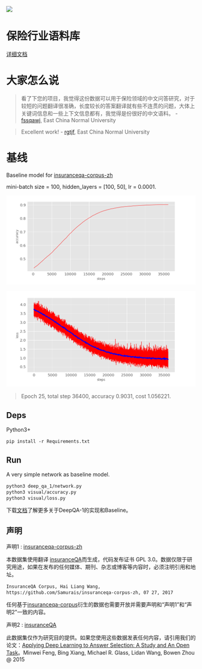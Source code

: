 ![](https://camo.githubusercontent.com/ae91a5698ad80d3fe8e0eb5a4c6ee7170e088a7d/687474703a2f2f37786b6571692e636f6d312e7a302e676c622e636c6f7564646e2e636f6d2f61692f53637265656e25323053686f74253230323031372d30342d30342532306174253230382e32302e3437253230504d2e706e67)

# 保险行业语料库
[详细文档](https://github.com/Samurais/insuranceqa-corpus-zh/wiki)

# 大家怎么说

> 看了下您的项目，我觉得这份数据可以用于保险领域的中文问答研究，对于较短的问题翻译很准确，长度较长的答案翻译就有些不连贯的问题，大体上关键词信息和一些上下文信息都有，我觉得是份很好的中文语料。 - [fssqawj](https://github.com/fssqawj), East China Normal University

> Excellent work! - [rgtjf](https://github.com/rgtjf), East China Normal University

# 基线

Baseline model for [insuranceqa-corpus-zh](https://github.com/Samurais/insuranceqa-corpus-zh/wiki) 

mini-batch size = 100, hidden_layers = [100, 50], lr = 0.0001.

![](./deep_qa_1/baseline_acc.png)

![](./deep_qa_1/baseline_loss.png)

> Epoch 25, total step 36400, accuracy 0.9031, cost 1.056221.

## Deps
Python3+

```
pip install -r Requirements.txt
```

## Run
A very simple network as baseline model.
```
python3 deep_qa_1/network.py
python3 visual/accuracy.py
python3 visual/loss.py
```

下载[文档](./deep_qa_1/baseline_article.pdf)了解更多关于DeepQA-1的实现和Baseline。

## 声明

声明1 : [insuranceqa-corpus-zh](https://github.com/Samurais/insuranceqa-corpus-zh)

本数据集使用翻译 [insuranceQA](https://github.com/shuzi/insuranceQA)而生成，代码发布证书 GPL 3.0。数据仅限于研究用途，如果在发布的任何媒体、期刊、杂志或博客等内容时，必须注明引用和地址。

```
InsuranceQA Corpus, Hai Liang Wang, https://github.com/Samurais/insuranceqa-corpus-zh, 07 27, 2017
```

任何基于[insuranceqa-corpus](https://github.com/Samurais/insuranceqa-corpus-zh)衍生的数据也需要开放并需要声明和“声明1”和“声明2”一致的内容。

声明2 : [insuranceQA](https://github.com/shuzi/insuranceQA)

此数据集仅作为研究目的提供。如果您使用这些数据发表任何内容，请引用我们的论文：[Applying Deep Learning to Answer Selection: A Study and An Open Task](https://arxiv.org/abs/1508.01585)。Minwei Feng, Bing Xiang, Michael R. Glass, Lidan Wang, Bowen Zhou @ 2015